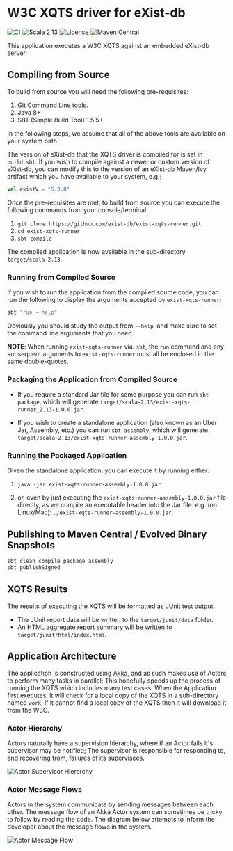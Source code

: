 # W3C XQTS driver for eXist-db

[![CI](https://github.com/eXist-db/exist-xqts-runner/workflows/CI/badge.svg)](https://github.com/eXist-db/exist-xqts-runner/actions?query=workflow%3ACI)
[![Scala 2.13](https://img.shields.io/badge/scala-2.13-red.svg)](http://scala-lang.org)
[![License](https://img.shields.io/badge/license-LGPL%203.0-blue.svg)](https://www.gnu.org/licenses/lgpl-3.0.html)
[![Maven Central](https://maven-badges.herokuapp.com/maven-central/org.exist-db/exist-xqts-runner_2.13/badge.svg)](https://search.maven.org/search?q=g:org.exist-db)

This application executes a W3C XQTS against an embedded eXist-db server.


## Compiling from Source
To build from source you will need the following pre-requisites:

1. Git Command Line tools.
2. Java 8+
3. SBT (Simple Build Tool) 1.5.5+

In the following steps, we assume that all of the above tools are available on your system path.

The version of eXist-db that the XQTS driver is compiled for is set in `build.sbt`. If you wish to compile against a newer or custom version of eXist-db, you can modify this to the version of an eXist-db Maven/Ivy artifact which you have available to your system, e.g.:

```scala
val existV = "5.3.0"
``` 

Once the pre-requisites are met, to build from source you can execute the following commands from your console/terminal:

1. `git clone https://github.com/exist-db/exist-xqts-runner.git`
2. `cd exist-xqts-runner`
3. `sbt compile`

The compiled application is now available in the sub-directory `target/scala-2.13`.


### Running from Compiled Source
If you wish to run the application from the compiled source code, you can run the following to display the arguments accepted by `exist-xqts-runner`:

```bash
sbt "run --help"
```

Obviously you should study the output from `--help`, and make sure to set the command line arguments that you need.

**NOTE**: When running `exist-xqts-runner` via. `sbt`, the `run` command and any subsequent arguments to `exist-xqts-runner` must all be enclosed in the same double-quotes.


### Packaging the Application from Compiled Source
* If you require a standard Jar file for some purpose you can run `sbt package`, which will generate `target/scala-2.13/exist-xqts-runner_2.13-1.0.0.jar`.

* If you wish to create a standalone application (also known as an Uber Jar, Assembly, etc.) you can run `sbt assembly`, which will generate `target/scala-2.13/exist-xqts-runner-assembly-1.0.0.jar`. 


### Running the Packaged Application
Given the standalone application, you can execute it by running either:

1. `java -jar exist-xqts-runner-assembly-1.0.0.jar`

2. or, even by just executing the `exist-xqts-runner-assembly-1.0.0.jar` file directly, as we compile an executable header into the Jar file. e.g. (on Linux/Mac): `./exist-xqts-runner-assembly-1.0.0.jar`.


## Publishing to Maven Central / Evolved Binary Snapshots
```bash
sbt clean compile package assembly
sbt publishSigned
```

## XQTS Results
The results of executing the XQTS will be formatted as JUnit test output.

* The JUnit report data will be written to the `target/junit/data` folder.
* An HTML aggregate report summary will be written to `target/junit/html/index.html`.


## Application Architecture
The application is constructed using [Akka](https://akka.io), and as such makes use of Actors to perform many tasks in parallel; This hopefully speeds up the process of running the XQTS which includes many test cases.
When the Application first executes, it will check for a local copy of the XQTS in a sub-directory named `work`, if it cannot find a local copy of the XQTS then it will download it from the W3C.


### Actor Hierarchy
Actors naturally have a supervision hierarchy, where if an Actor fails it's supervisor may be notified; The supervisor is responsible for responding to, and recovering from, failures of its supervisees. 

![Actor Supervisor Hierarchy](https://github.com/exist-db/exist-xqts-runner/raw/master/doc/actor-supervisor-hierarchy.png "Actor Supervisor Hierarchy")


### Actor Message Flows
Actors in the system communicate by sending messages between each other. The message flow of an Akka Actor system can sometimes be tricky to follow by reading the code. The diagram below attempts to inform the developer about the message flows in the system.

![Actor Message Flow](https://github.com/exist-db/exist-xqts-runner/raw/master/doc/actor-message-flow.png "Actor Message Flow")
